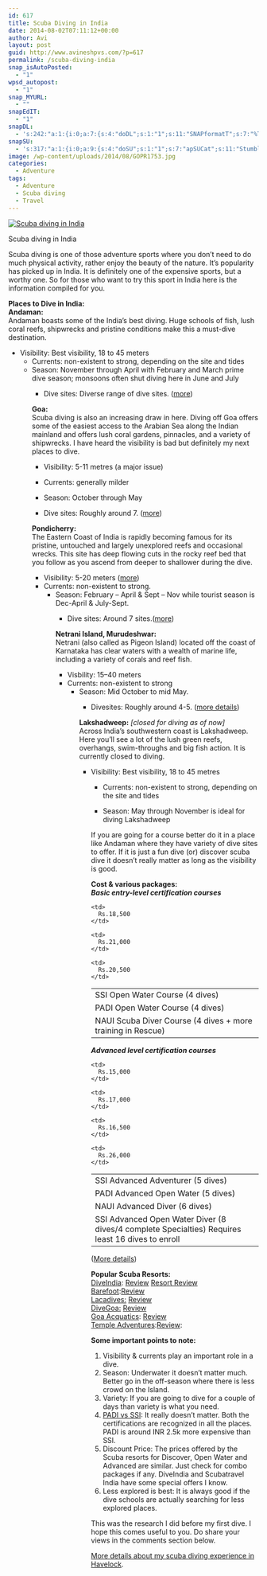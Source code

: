 ```yaml
---
id: 617
title: Scuba Diving in India
date: 2014-08-02T07:11:12+00:00
author: Avi
layout: post
guid: http://www.avineshpvs.com/?p=617
permalink: /scuba-diving-india
snap_isAutoPosted:
  - "1"
wpsd_autopost:
  - "1"
snap_MYURL:
  - ""
snapEdIT:
  - "1"
snapDL:
  - 's:242:"a:1:{i:0;a:7:{s:4:"doDL";s:1:"1";s:11:"SNAPformatT";s:7:"%TITLE%";s:10:"SNAPformat";s:9:"%EXCERPT%";s:11:"isPrePosted";s:1:"1";s:8:"isPosted";s:1:"1";s:4:"pgID";s:32:"b530becf9881fa0ca0d188bd3729bc4c";s:5:"pDate";s:19:"2014-08-02 07:11:33";}}";'
snapSU:
  - 's:317:"a:1:{i:0;a:9:{s:4:"doSU";s:1:"1";s:7:"apSUCat";s:11:"StumbleUpon";s:4:"nsfw";s:1:"0";s:10:"SNAPformat";s:19:"%TITLE% - %EXCERPT%";s:11:"isPrePosted";s:1:"1";s:8:"isPosted";s:1:"1";s:4:"pgID";s:6:"8NLl5T";s:7:"postURL";s:50:"http://www.stumbleupon.com/content/8NLl5T/comments";s:5:"pDate";s:19:"2014-08-02 07:11:38";}}";'
image: /wp-content/uploads/2014/08/GOPR1753.jpg
categories:
  - Adventure
tags:
  - Adventure
  - Scuba diving
  - Travel
---
```

<div id="attachment_798" style="width: 610px" class="wp-caption aligncenter">
  <a href="https://i0.wp.com/www.avineshpvs.com/wp-content/uploads/2014/08/GOPR1753.jpg" data-rel="lightbox-0" data-imagelightbox="0" title=""><img src="https://i0.wp.com/www.avineshpvs.com/wp-content/uploads/2014/08/GOPR1753.jpg?resize=600%2C379" alt="Scuba diving in India" class="size-medium wp-image-798" srcset="https://i0.wp.com/www.avineshpvs.com/wp-content/uploads/2014/08/GOPR1753.jpg?resize=600%2C379 600w, https://i0.wp.com/www.avineshpvs.com/wp-content/uploads/2014/08/GOPR1753.jpg?resize=1024%2C647 1024w" sizes="(max-width: 600px) 100vw, 600px" data-recalc-dims="1" /></a>
  
  <p class="wp-caption-text">
    Scuba diving in India
  </p>
</div>

Scuba diving is one of those adventure sports where you don&#8217;t need to do much physical activity, rather enjoy the beauty of the nature. It&#8217;s popularity has picked up in India. It is definitely one of the expensive sports, but a worthy one. So for those who want to try this sport in India here is the information compiled for you.

<!--more-->

**Places to Dive in India:**  
**Andaman:**  
Andaman boasts some of the India&#8217;s best diving. Huge schools of fish, lush coral reefs, shipwrecks and pristine conditions make this a must-dive destination.

  * Visibility: Best visibility, 18 to 45 meters 
      * Currents: non-existent to strong, depending on the site and tides
      * Season: November through April with February and March prime dive season; monsoons often shut diving here in June and July 
          * Dive sites: Diverse range of dive sites. (<a href="http://www.diveindia.com/havelock/sites_1.html" title="Divesites in Andaman" target="_blank">more</a>) </ul> 
            **Goa:**  
            Scuba diving is also an increasing draw in here. Diving off Goa offers some of the easiest access to the Arabian Sea along the Indian mainland and offers lush coral gardens, pinnacles, and a variety of shipwrecks. I have heard the visibility is bad but definitely my next places to dive.
            
              * Visibility: 5-11 metres (a major issue) 
              * Currents: generally milder
              * Season: October through May 
              * Dive sites: Roughly around 7. (<a href="http://www.goaaquatics.com/dive-sites.html" title="Divesites in Goa" target="_blank">more</a>) </ul> 
                **Pondicherry:**  
                The Eastern Coast of India is rapidly becoming famous for its pristine, untouched and largely unexplored reefs and occasional wrecks. This site has deep flowing cuts in the rocky reef bed that you follow as you ascend from deeper to shallower during the dive.
                
                  * Visibility: 5-20 meters (<a href="http://templeadventures.com/forecasts.htm" title="Forecast" target="_blank">more</a>)
                  * Currents: non-existent to strong. 
                      * Season: February &#8211; April & Sept – Nov while tourist season is Dec-April & July-Sept. 
                          * Dive sites: Around 7 sites.(<a href="http://www.templeadventures.com/go_diving.htm" title="Divesites in Pondicherry" target="_blank">more</a>) </ul> 
                            **Netrani Island, Murudeshwar:**  
                            Netrani (also called as Pigeon Island) located off the coast of Karnataka has clear waters with a wealth of marine life, including a variety of corals and reef fish. 
                            
                              * Visbility: 15–40 meters 
                              * Currents: non-existent to strong 
                                  * Season: Mid October to mid May. 
                                      * Divesites: Roughly around 4-5. (<a href="http://www.westcoastadventures.in/static/about_us.shtml#divesites" title="Divesites in Netrani" target="_blank">more details</a>) </ul> 
                                        **Lakshadweep:** _[closed for diving as of now]_  
                                        Across India&#8217;s southwestern coast is Lakshadweep. Here you&#8217;ll see a lot of the lush green reefs, overhangs, swim-throughs and big fish action. It is currently closed to diving. 
                                        
                                          * Visibility: Best visibility, 18 to 45 metres 
                                              * Currents: non-existent to strong, depending on the site and tides
                                              * Season: May through November is ideal for diving Lakshadweep </ul> 
                                                If you are going for a course better do it in a place like Andaman where they have variety of dive sites to offer. If it is just a fun dive (or) discover scuba dive it doesn&#8217;t really matter as long as the visibility is good.
                                                
                                                **Cost & various packages:**  
                                                _**Basic entry-level certification courses**_
                                                
                                                <table>
                                                  <tr>
                                                    <td>
                                                      SSI Open Water Course (4 dives)
                                                    </td>
                                                    
                                                    <td>
                                                      Rs.18,500
                                                    </td>
                                                  </tr>
                                                  
                                                  <tr>
                                                    <td>
                                                      PADI Open Water Course (4 dives)
                                                    </td>
                                                    
                                                    <td>
                                                      Rs.21,000
                                                    </td>
                                                  </tr>
                                                  
                                                  <tr>
                                                    <td>
                                                      NAUI Scuba Diver Course (4 dives + more training in Rescue)
                                                    </td>
                                                    
                                                    <td>
                                                      Rs.20,500
                                                    </td>
                                                  </tr>
                                                </table>
                                                
                                                _**Advanced level certification courses**_
                                                
                                                <table>
                                                  <tr>
                                                    <td>
                                                      SSI Advanced Adventurer (5 dives)
                                                    </td>
                                                    
                                                    <td>
                                                      Rs.15,000
                                                    </td>
                                                  </tr>
                                                  
                                                  <tr>
                                                    <td>
                                                      PADI Advanced Open Water (5 dives)
                                                    </td>
                                                    
                                                    <td>
                                                      Rs.17,000
                                                    </td>
                                                  </tr>
                                                  
                                                  <tr>
                                                    <td>
                                                      NAUI Advanced Diver (6 dives)
                                                    </td>
                                                    
                                                    <td>
                                                      Rs.16,500
                                                    </td>
                                                  </tr>
                                                  
                                                  <tr>
                                                    <td>
                                                      SSI Advanced Open Water Diver (8 dives/4 complete Specialties) Requires least 16 dives to enroll
                                                    </td>
                                                    
                                                    <td>
                                                      Rs.26,000
                                                    </td>
                                                  </tr>
                                                </table>
                                                
                                                (<a href="http://www.diveindia.com/havelock/prices.html	" title="Diving prices" target="_blank">More details</a>) 
                                                
                                                **Popular Scuba Resorts:**  
                                                <a href="http://www.diveindia.com/" title="DiveIndia" target="_blank">DiveIndia</a>: <a href="http://www.tripadvisor.in/Attraction_Review-g503691-d3748638-Reviews-Dive_India-Havelock_Island_Andaman_and_Nicobar_Islands.html" title="DiveIndia Review" target="_blank">Review</a> <a href="http://www.tripadvisor.in/Hotel_Review-g503691-d735042-Reviews-Island_Vinnies_Tropical_Beach_Cabana-Havelock_Island_Andaman_and_Nicobar_Islands.html" title="DiveIndia Resort Review" target="_blank">Resort Review</a>  
                                                <a href="http://www.barefoot-andaman.com/" title="Barefoot diving india" target="_blank">Barefoot</a>:<a href="http://www.tripadvisor.in/Hotel_Review-g503691-d1647867-Reviews-Barefoot_Scuba_Resort-Havelock_Island_Andaman_and_Nicobar_Islands.html" title="Barefoot diving india review" target="_blank">Review</a>  
                                                <a href="http://lacadives.com/" title="Lacadives" target="_blank">Lacadives:</a> <a href="http://www.tripadvisor.in/Attraction_Review-g297584-d3313773-Reviews-Lacadives-Port_Blair_South_Andaman_Island_Andaman_and_Nicobar_Islands.html" title="Lacadives reviews" target="_blank">Review</a>  
                                                <a href="http://www.divegoa.com/" title="Divegoa" target="_blank">DiveGoa:</a> <a href="http://www.tripadvisor.in/Attraction_Review-g303877-d4235952-Reviews-DiveGoa-Panaji_Goa.html" title="Divegoa review" target="_blank">Review</a>  
                                                <a href="http://www.goaaquatics.com/ " title="Goa aquatics" target="_blank">Goa Acquatics</a>: <a href="http://www.tripadvisor.in/ShowUserReviews-g306995-d3834958-r152317077-Goa_Aquatics-Calangute_Goa.html" title="Goa aquatics review" target="_blank">Review</a>  
                                                <a href="http://www.templeadventures.com/" title="Templeadventures" target="_blank">Temple Adventures</a>:<a href="http://www.tripadvisor.in/Attraction_Review-g659792-d2711352-Reviews-Scuba_Diving_Pondicherry_with_Temple_Adventures-Pondicherry_Union_Territory_of_Po.html" title="Templeadventures review" target="_blank">Review</a>:
                                                
                                                **Some important points to note:**  
                                                1) Visibility & currents play an important role in a dive.  
                                                2) Season: Underwater it doesn&#8217;t matter much. Better go in the off-season where there is less crowd on the Island.  
                                                3) Variety: If you are going to dive for a couple of days than variety is what you need.  
                                                4) <a href="http://www.bookyourdive.com/blog/2013/12/23/differences-padi-ssi" title="PADI vs SSI" target="_blank">PADI vs SSI</a>: It really doesn&#8217;t matter. Both the certifications are recognized in all the places. PADI is around INR 2.5k more expensive than SSI.  
                                                5) Discount Price: The prices offered by the Scuba resorts for Discover, Open Water and Advanced are similar. Just check for combo packages if any. DiveIndia and Scubatravel India have some special offers I know.  
                                                6) Less explored is best: It is always good if the dive schools are actually searching for less explored places.
                                                
                                                This was the research I did before my first dive. I hope this comes useful to you. Do share your views in the comments section below.
                                                
                                                <a href="http://www.avineshpvs.com/scuba-diving-havelock-andaman" title="Scuba Diving in Havelock (Andaman)" target="_blank">More details about my scuba diving experience in Havelock</a>.